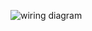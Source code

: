 ![wiring diagram](https://cloud.githubusercontent.com/assets/28270501/26272417/8c0167fa-3ce5-11e7-9773-5d4bde0bfad9.png)
